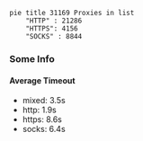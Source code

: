 
```mermaid
pie title 31169 Proxies in list
    "HTTP" : 21286
    "HTTPS": 4156
    "SOCKS" : 8844
```

### Some Info
#### Average Timeout

- mixed: 3.5s
- http: 1.9s
- https: 8.6s
- socks: 6.4s